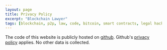 ```yaml
---
layout: page
title: Privacy Policy
excerpt: "Blockchain Lawyer"
tags: [blockchain, p2p, law, code, bitcoin, smart contracts, legal hacking, legal automation]
---
```


The code of this website is publicly hosted on [github](http://github.com/flotob/blockchain). Github's [privacy policy](https://github.com/site/privacy) applies. No other data is collected.